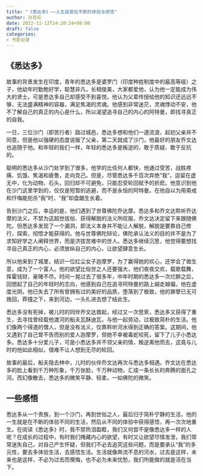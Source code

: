 ```yaml
---
title: "《悉达多》——人生就是在不断的体验与感悟"
author: 孙百乐
date: 2022-11-12T14:20:24+08:00
draft: false
categories: 
- 书影记录
---
```


## 《悉达多》

故事的背景发生在印度，青年的悉达多是婆罗门（印度种姓制度中的最高等级）之子，他幼年时勤勉好学，聪慧非凡，长相俊美，大家都爱他，认为他一定能成为伟大的贤士。可是悉达多自己却感受不到喜悦，他认为父辈传授给他的知识还远远不够，无法盛满精神的容器，满足焦渴的灵魂。他感到非常迷茫，灵魂悸动不安，他不了解自己的真正的内心是什么，所以渴望追寻自己的内心的阿特曼，即找寻真正的自我。

一日，三位沙门（即苦行者）路过城邑，悉达多想和他们一道流浪，起初父亲并不同意，但是他以强硬的态度说服了父亲，第二天就成了沙门，他最好的朋友乔文达也追随于他。和年轻的我们一样，年轻的悉达多是叛逆的，敢于质疑、敢于反抗的。

聪明的悉达多从沙门处学到了很多，他学的比任何人都快，他通过受苦，战胜疼痛、饥饿、焦渴和疲惫，走向克己。但是，尽管悉达多千百次弃绝“我”，逗留在虚无中，化为动物、石头，回归却不可避免，只能忍受轮回赋予的折麽。他意识到他在沙门这里学到的，仅仅是短暂的逃避，而不是永恒的阿特曼。在他自以为用斋戒和忏悔能扼杀“我”时，“我”却盘踞生长着。

告别沙门之后，幸运的是，他们遇到了世尊佛陀乔达摩。悉达多和乔文达聆听乔达摩的法义，不禁为这超世拔俗、获得解脱的法义所叹服，乔文达决定留下来跟随佛陀。但悉达多发现了一个漏洞，即法义本身并不能让人解脱，解脱是要靠自己修行，探索，彻悟才能获得的。他与世尊佛陀辩论，佛陀承认法义的目的并不是为了求知好学之人阐释世界，而是济拔苦难中的世人。悉达多继续沉思，他觉得要想找寻自己真正的内心，必须放纵自己的内心，让欲望肆意生长。

所以他来到了城里，结识一位红尘女子迦摩罗，为了赢得她的欢心，还学会了做生意，成为了一个富人。他的欲望比俗世之人还要强大，他们夜夜交欢，载歌载舞，挥霍钱财，豪赌不尽。时间一晃过去了很多年，中年时期的悉达多一次烂醉之后，回想起了自己的年轻时的志向，他感到自己在追寻阿特曼的路上越走越偏，他在虚度光阴，他已失去了所有曾拥有过的美好的品质，堕落到了极致，他的罪孽已无可挽回，莽撞之下，来到河边，一头扎进去想了结此生。

悉达多没有死掉，被儿时的同伴乔文达救起，经过又一次思索，悉达多又获得了重生，去寻找曾经载他渡河的船夫瓦酥迪瓦，与他一起劳动，过极致简朴的生活。他们像两个得道的僧人，但是没有法义，仅靠聆听河水得到正确的答案。这期间，他又遇到了自己曾不告而别的爱人迦摩罗，但她不幸被毒蛇咬死，留下了儿子小悉达多。悉达多十分爱儿子，可是小悉达多并不领父亲的情，叛逆离他而去，这竟与儿时的他如此相似，很难不让人想到无尽的轮回。

故事的最后，船夫隐去林中，儿时的伙伴乔文达再次与悉达多相遇。乔文达在悉达多的脸上看到千万种形象，千万张脸，千万种动物，汇成一条长长的奔腾的面孔之河。而幻像散去，悉达多的微笑平静、轻柔，一如佛陀的微笑。

## 一些感悟

悉达多从一个贵族，到一个沙门，再到世俗之人，最后归于简朴宁静的生活，他的一生就是在不断的体验不同的生活，然后从不同的体验中获得感悟，再一次次地重生。在阅读《悉达多》时，我不禁热泪盈眶，我们又何尝不是像悉达多一样的人呢？在成长的过程中，有时我们掩藏内心的欲望，有时又让欲望尽情发泄，我们常常迷失自己，对自己产生怀疑，但我们不必去追究这些问题，而是要承认“我”的多元性，要去多体验生活，去感悟生活。生活就像奔流不息的河水，过去是这样，未来也是这样，不必为过去而懊悔，也不必为未来忧愁，我们所能做的就是活在当下。
